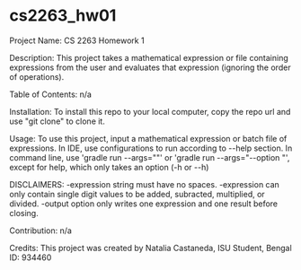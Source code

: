 # cs2263_hw01
Project Name: CS 2263 Homework 1

Description: This project takes a mathematical expression or file containing expressions from the user and evaluates that expression (ignoring the order of operations).

Table of Contents: n/a

Installation: To install this repo to your local computer, copy the repo url and use "git clone" to clone it.

Usage: To use this project, input a mathematical expression or batch file of expressions. In IDE, use configurations to run according to --help section. In command line, use 'gradle run --args=""' or 'gradle run --args="--option "', except for help, which only takes an option (-h or --h)

DISCLAIMERS: -expression string must have no spaces. -expression can only contain single digit values to be added, subracted, multiplied, or divided. -output option only writes one expression and one result before closing.

Contribution: n/a

Credits: This project was created by Natalia Castaneda, ISU Student, Bengal ID: 934460
